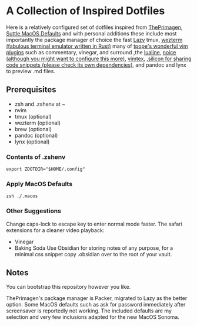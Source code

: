# A Collection of Inspired Dotfiles 
Here is a relatively configured set of dotfiles inspired from [ThePrimagen](https://github.com/ThePrimeagen/init.lua/tree/master), [Suttle MacOS Defaults](https://github.com/kevinSuttle/macOS-Defaults)
and with personal additions these include most importantly the package manager of choice the fast [Lazy](https://github.com/folke/lazy.nvim)
tmux, [wezterm (fabulous terminal emulator written in Rust)](https://wezfurlong.org/wezterm/)
many of [tpope's wonderful vim plugins](https://github.com/tpope) such as commentary, vinegar, and surround
,the [lualine](https://github.com/nvim-lualine/lualine.nvim), [noice (although you might want to configure this more)](https://github.com/folke/noice.nvim), [vimtex](https://github.com/lervag/vimtex),
,[silicon for sharing code snippets (please check its own dependencies)](https://github.com/krivahtoo/silicon.nvim), and 
pandoc and lynx to preview .md files.

## Prerequisites
- zsh and .zshenv at ~
- nvim
- tmux (optional)
- wezterm (optional)
- brew (optional)
- pandoc (optional)
- lynx (optional)

### Contents of .zshenv 
```
export ZDOTDIR="$HOME/.config"
```
### Apply MacOS Defaults
```
zsh ./.macos
```
### Other Suggestions
Change caps-lock to escape key to enter normal mode faster.
The safari extensions for a cleaner video playback:
- Vinegar
- Baking Soda
Use Obsidian for storing notes of any purpose, for a minimal css snippet copy .obsidian over to the root of your vault.

## Notes
You can bootstrap this repository however you like.

ThePrimagen's package manager is Packer, migrated to Lazy as the better option. Some MacOS defaults
such as ask for password immediately after screensaver is reportedly not working. The included defaults
are my selection and very few inclusions adapted for the new MacOS Sonoma.

